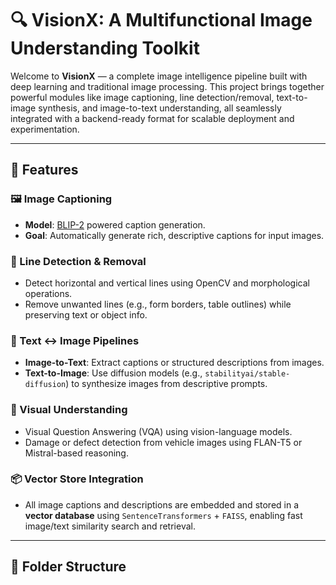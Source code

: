 # 🔍 VisionX: A Multifunctional Image Understanding Toolkit

Welcome to **VisionX** — a complete image intelligence pipeline built with deep learning and traditional image processing. This project brings together powerful modules like image captioning, line detection/removal, text-to-image synthesis, and image-to-text understanding, all seamlessly integrated with a backend-ready format for scalable deployment and experimentation.

---

## 🚀 Features

### 🖼️ Image Captioning
- **Model**: [BLIP-2](https://huggingface.co/Salesforce/blip2-flan-t5-xl) powered caption generation.
- **Goal**: Automatically generate rich, descriptive captions for input images.

### 📏 Line Detection & Removal
- Detect horizontal and vertical lines using OpenCV and morphological operations.
- Remove unwanted lines (e.g., form borders, table outlines) while preserving text or object info.

### 🔁 Text ↔ Image Pipelines
- **Image-to-Text**: Extract captions or structured descriptions from images.
- **Text-to-Image**: Use diffusion models (e.g., `stabilityai/stable-diffusion`) to synthesize images from descriptive prompts.

### 🧠 Visual Understanding
- Visual Question Answering (VQA) using vision-language models.
- Damage or defect detection from vehicle images using FLAN-T5 or Mistral-based reasoning.

### 📦 Vector Store Integration
- All image captions and descriptions are embedded and stored in a **vector database** using `SentenceTransformers` + `FAISS`, enabling fast image/text similarity search and retrieval.

---

## 📂 Folder Structure


